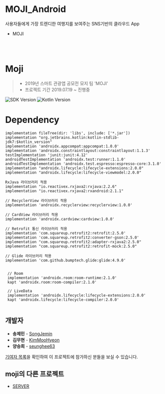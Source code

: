 # MOJI_Android
사용자들에게 가장 트렌디한 여행지를 보여주는 SNS기반의 클라우드 App
 - MOJI


<br/><br/>

# Moji
> - 2019년 스마트 관광앱 공모전 모지 팀 'MOJI'
> - 프로젝트 기간 2019.07.19 ~ 진행중

![SDK Version](https://img.shields.io/badge/SDK-28-lightgray.svg) ![Kotlin Version](https://img.shields.io/badge/Kotlin-1.3.31-orange.svg)




# Dependency

```
implementation fileTree(dir: 'libs', include: ['*.jar'])
implementation "org.jetbrains.kotlin:kotlin-stdlib-jdk7:$kotlin_version"
implementation 'androidx.appcompat:appcompat:1.0.0'
implementation 'androidx.constraintlayout:constraintlayout:1.1.3'
testImplementation 'junit:junit:4.12'
androidTestImplementation 'androidx.test:runner:1.1.0'
androidTestImplementation 'androidx.test.espresso:espresso-core:3.1.0'
implementation "androidx.lifecycle:lifecycle-extensions:2.0.0"
implementation "androidx.lifecycle:lifecycle-viewmodel:2.0.0"

RxJava 라이브러리 적용
implementation "io.reactivex.rxjava2:rxjava:2.2.6"
implementation "io.reactivex.rxjava2:rxandroid:2.1.1"

// RecyclerView 라이브러리 적용
implementation 'androidx.recyclerview:recyclerview:1.0.0'

// CardView 라이브러리 적용
implementation 'androidx.cardview:cardview:1.0.0'

// Retrofit 통신 라이브러리 적용
implementation 'com.squareup.retrofit2:retrofit:2.5.0'
implementation 'com.squareup.retrofit2:converter-gson:2.5.0'
implementation "com.squareup.retrofit2:adapter-rxjava2:2.5.0"
implementation "com.squareup.retrofit2:retrofit-mock:2.5.0"

// Glide 라이브러리 적용
implementation 'com.github.bumptech.glide:glide:4.9.0'


 // Room
 implementation 'androidx.room:room-runtime:2.1.0'
 kapt 'androidx.room:room-compiler:2.1.0'

 // LiveData
 implementation 'androidx.lifecycle:lifecycle-extensions:2.0.0'
 kapt 'androidx.lifecycle:lifecycle-compiler:2.0.0'


```

## 개발자

- **송제민** - [SongJemin](https://github.com/SongJemin) 
- **김무현** - [KimMooHyeon](https://github.com/KimMooHyeon) 
- **양승희** - [seunghee63](https://github.com/seunghee63) 

[기여자 목록](https://github.com/moji-lab/MOjI-lab-Android/graphs/contributors)을 확인하여 이 프로젝트에 참가하신 분들을 보실 수 있습니다.

## moji의 다른 프로젝트

- [SERVER](https://github.com/moji-lab/MOjI-lab-Core-Server)
